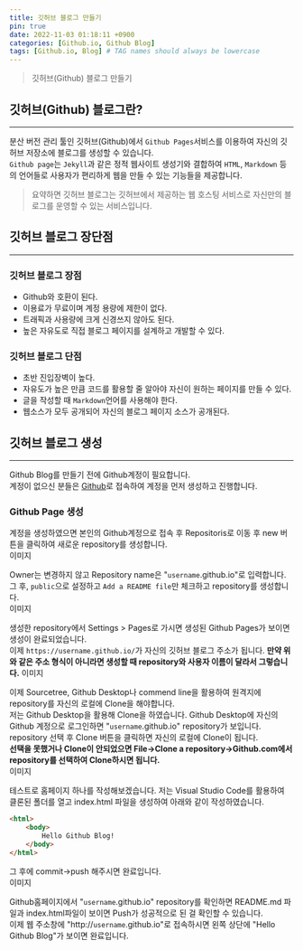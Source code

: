 ```yaml
---
title: 깃허브 블로그 만들기
pin: true
date: 2022-11-03 01:18:11 +0900
categories: [Github.io, Github Blog]
tags: [Github.io, Blog] # TAG names should always be lowercase
---
```

>깃허브(Github) 블로그 만들기

## 깃허브(Github) 블로그란?
---
분산 버전 관리 툴인 깃허브(Github)에서 ```Github Pages```서비스를 이용하여 자신의 깃허브 저장소에 블로그를 생성할 수 있습니다.  
```Github page```는 ```Jekyll```과 같은 정적 웹사이트 생성기와 결합하여 ```HTML```, ```Markdown``` 등의 언어들로 사용자가 편리하게 웹을 만들 수 있는 기능들을 제공합니다.
>요약하면 깃허브 블로그는 깃허브에서 제공하는 웹 호스팅 서비스로 자신만의 블로그를 운영할 수 있는 서비스입니다.

## 깃허브 블로그 장단점
---
### **깃허브 블로그 장점**
- Github와 호환이 된다.
- 이용료가 무료이며 계정 용량에 제한이 없다.
- 트래픽과 사용량에 크게 신경쓰지 않아도 된다.
- 높은 자유도로 직접 블로그 페이지를 설계하고 개발할 수 있다.

### **깃허브 블로그 단점**
- 초반 진입장벽이 높다.
- 자유도가 높은 만큼 코드를 활용할 줄 알아야 자신이 원하는 페이지를 만들 수 있다.
- 글을 작성할 때 ```Markdown```언어를 사용해야 한다.
- 웹소스가 모두 공개되어 자신의 블로그 페이지 소스가 공개된다.

## 깃허브 블로그 생성
---
Github Blog를 만들기 전에 Github계정이 필요합니다.  
계정이 없으신 분들은 [Github](https://github.com/)로 접속하여 계정을 먼저 생성하고 진행합니다.
### **Github Page 생성**
계정을 생성하였으면 본인의 Github계정으로 접속 후 Repositoris로 이동 후 new 버튼을 클릭하여 새로운 repository를 생성합니다.  
이미지

Owner는 변경하지 않고 Repository name은 "```username```.github.io"로 입력합니다.  
그 후, ```public```으로 설정하고 ```Add a README file```만 체크하고 repository를 생성합니다.  
이미지

생성한 repository에서 Settings > Pages로 가시면 생성된 Github Pages가 보이면 생성이 완료되었습니다.  
이제 ```https://username.github.io/```가 자신의 깃허브 블로그 주소가 됩니다.
**만약 위와 같은 주소 형식이 아니라면 생성할 때 repository와 사용자 이름이 달라서 그렇습니다.**
이미지

이제 Sourcetree, Github Desktop나 commend line을 활용하여 원격지에 repository를 자신의 로컬에 Clone을 해야합니다.  
저는 Github Desktop을 활용해 Clone을 하였습니다.
Github Desktop에 자신의 Github 계정으로 로그인하면 "```username```.github.io" repository가 보입니다.  
repository 선택 후 Clone 버튼을 클릭하면 자신의 로컬에 Clone이 됩니다.  
**선택을 못했거나 Clone이 안되었으면 File->Clone a repository->Github.com에서 repository를 선택하여 Clone하시면 됩니다.**  
이미지

테스트로 홈페이지 하나를 작성해보겠습니다. 저는 Visual Studio Code를 활용하여 클론된 폴더를 열고 index.html 파일을 생성하여 아래와 같이 작성하였습니다.
```html
<html>
	<body>
		Hello Github Blog!
	</body>
</html>
```
그 후에 commit->push 해주시면 완료입니다.  
이미지

Github홈페이지에서 "```username```.github.io" repository를 확인하면 README.md 파일과 index.html파일이 보이면 Push가 성공적으로 된 걸 확인할 수 있습니다.  
이제 웹 주소창에 "http://```username```.github.io"로 접속하시면 왼쪽 상단에 "Hello Github Blog"가 보이면 완료입니다.


